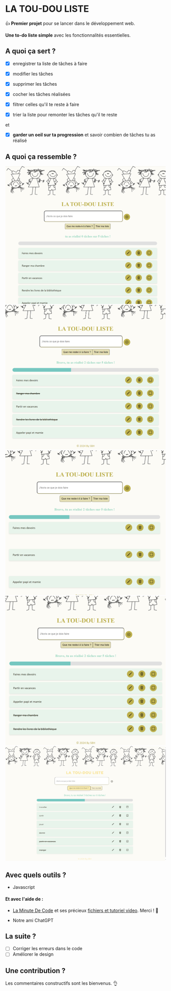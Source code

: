 # LA TOU-DOU LISTE

:thumbsup: **Premier projet** pour se lancer dans le développement web.

**Une to-do liste simple** avec les fonctionnalités essentielles.

## A quoi ça sert ?

- [x] enregistrer ta liste de tâches à faire

- [x] modifier les tâches

- [x] supprimer les tâches

- [x] cocher les tâches réalisées

- [x] filtrer celles qu'il te reste à faire

- [x] trier la liste pour remonter les tâches qu'il te reste

et

- [x] **garder un oeil sur ta progression** et savoir combien de tâches tu as réalisé

## A quoi ça ressemble ?

![La to-do liste](images_to_dou_list/tou-dou_liste.png)
![Rayer des tâches](images_to_dou_list/tou-dou_liste_rayer_taches.png)
![Filtrer des tâches](images_to_dou_list/tou-dou_liste_filtrer_taches.png)
![Trier les tâches](images_to_dou_list/tou-dou_liste_trier_taches.png)
![Nouveau design](images_to_dou_list/tou-dou_liste_nouveau_design.png)


## Avec quels outils ?

- Javascript

#### Et avec l'aide de :

- [La Minute De Code](https://github.com/laminutedecode) et ses précieux [fichiers et tutoriel video](https://github.com/laminutedecode/Todo-List-Youtube). Merci ! :raised_hands:

- Notre ami ChatGPT

## La suite ?

- [ ]
  Corriger les erreurs dans le code
- [ ]
  Améliorer le design

## Une contribution ?

Les commentaires constructifs sont les bienvenus. :ok_hand:
